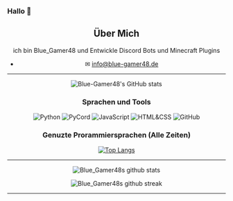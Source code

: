 ### Hallo 👋

<div align="center">
  
## Über Mich
ich bin Blue_Gamer48 und Entwickle Discord Bots und Minecraft Plugins
- ✉ info@blue-gamer48.de
-------------------

![Blue-Gamer48's GitHub stats](https://github-readme-stats.vercel.app/api?username=Blue-Gamer48&show_icons=true&theme=tokyonight)

### Sprachen und Tools
![Python](https://img.shields.io/badge/python-%2314354C.svg?style=for-the-badge&logo=python&logoColor=white) ![PyCord](https://img.shields.io/badge/pycord-%232C3454.svg?style=for-the-badge&logo=Discord&logoColor=Blue) ![JavaScript](https://img.shields.io/badge/javascript-%23323330.svg?style=for-the-badge&logo=javascript&logoColor=%23F7DF1E) ![HTML&CSS](https://img.shields.io/badge/HTML&CSS-%23E34F26.svg?style=for-the-badge&logo=HTML&CSS&logoColor=white) ![GitHub](https://img.shields.io/badge/github-%23121011.svg?style=for-the-badge&logo=github&logoColor=white)


### Genuzte Prorammiersprachen (Alle Zeiten)
[![Top Langs](https://github-readme-stats.vercel.app/api/top-langs/?username=Blue-Gamer48&layout=pie)](https://github.com/anuraghazra/github-readme-stats)
  
-------------------
  
![Blue_Gamer48s github stats](https://github-readme-stats.vercel.app/api?username=Blue-Gamer48&show_icons=true&theme=radical&count_private=true&include_all_commits=true)

![Blue_Gamer48s github streak](https://github-readme-streak-stats.herokuapp.com/?user=Blue-Gamer48&theme=radical&include_all_commits=true&count_private=true)

 <div>

----------


